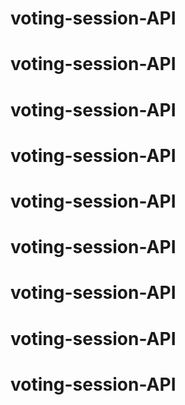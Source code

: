 # voting-session-API
# voting-session-API
# voting-session-API
# voting-session-API
# voting-session-API
# voting-session-API
# voting-session-API
# voting-session-API
# voting-session-API
